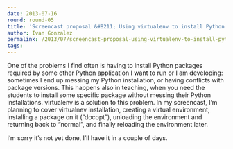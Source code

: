 ```yaml
---
date: 2013-07-16
round: round-05
title: 'Screencast proposal &#8211; Using virtualenv to install Python packages in isolation'
author: Ivan Gonzalez
permalink: /2013/07/screencast-proposal-using-virtualenv-to-install-python-packages-in-isolation/
tags:
---
```

One of the problems I find often is having to install Python packages required by some other Python application I want to run or I am developing: sometimes I end up messing my Python installation, or having conflicts with package versions. This happens also in teaching, when you need the students to install some specific package without messing their Python installations. virtualenv is a solution to this problem. In my screencast, I&#8217;m planning to cover virtualnev installation, creating a virtual environment, installing a package on it (&#8220;docopt&#8221;), unloading the environment and returning back to &#8220;normal&#8221;, and finally reloading the environment later.

I&#8217;m sorry it&#8217;s not yet done, I&#8217;ll have it in a couple of days.
